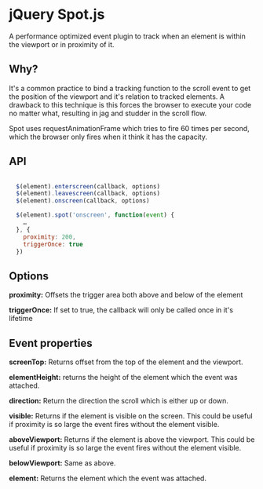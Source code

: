 # jQuery Spot.js
A performance optimized event plugin to track when an element is within the viewport or in proximity of it.

## Why?
It's a common practice to bind a tracking function to the scroll event to get the position of the viewport and it's relation to tracked elements. A drawback to this technique is this forces the browser to execute your code no matter what, resulting in jag and studder in the scroll flow.

Spot uses requestAnimationFrame which tries to fire 60 times per second, which the browser only fires when it think it has the capacity.

## API
``` javascript

  $(element).enterscreen(callback, options)
  $(element).leavescreen(callback, options)
  $(element).onscreen(callback, options)

  $(element).spot('onscreen', function(event) {
    …
  }, {
    proximity: 200,
    triggerOnce: true
  })
```

## Options
__proximity:__
Offsets the trigger area both above and below of the element

__triggerOnce:__
If set to true, the callback will only be called once in it's lifetime


## Event properties
__screenTop:__
Returns offset from the top of the element and the viewport.

__elementHeight:__
returns the height of the element which the event was attached.

__direction:__
Return the direction the scroll which is either up or down.

__visible:__
Returns if the element is visible on the screen. This could be useful if proximity is so large the event fires without the element visible.

__aboveViewport:__
Returns if the element is above the viewport. This could be useful if proximity is so large the event fires without the element visible.

__belowViewport:__
Same as above.

__element:__
Returns the element which the event was attached.

